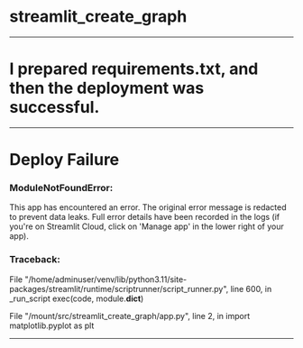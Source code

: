# streamlit_create_graph


---

#  I prepared requirements.txt, and then the deployment was successful.

---

# Deploy Failure

### ModuleNotFoundError: 
This app has encountered an error. The original error message is redacted to prevent data leaks. Full error details have been recorded in the logs (if you're on Streamlit Cloud, click on 'Manage app' in the lower right of your app).

### Traceback:

File "/home/adminuser/venv/lib/python3.11/site-packages/streamlit/runtime/scriptrunner/script_runner.py", line 600, in _run_script
    exec(code, module.__dict__)
    
File "/mount/src/streamlit_create_graph/app.py", line 2, in <module>
    import matplotlib.pyplot as plt

---
